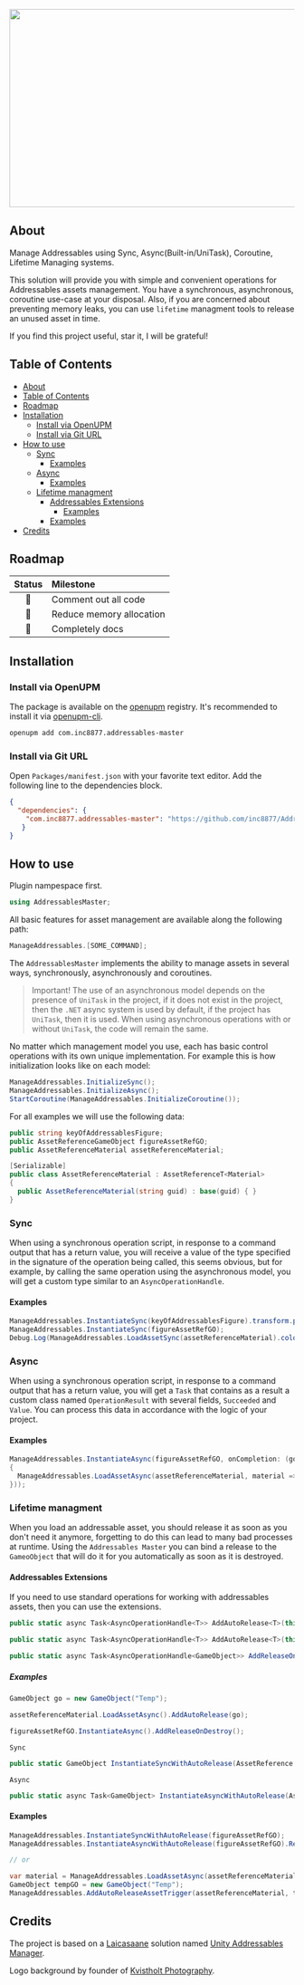 <p align="center"><img src="https://user-images.githubusercontent.com/29813954/131343434-0b4c9271-7c13-49b6-a753-b084f1cd78cc.png" width="600" height="350" /> </p>

## About

Manage Addressables using Sync, Async(Built-in/UniTask), Coroutine, Lifetime Managing systems.

This solution will provide you with simple and convenient operations for Addressables assets management. You have a synchronous, asynchronous, coroutine use-case at your disposal. Also, if you are concerned about preventing memory leaks, you can use `lifetime` managment tools to release an unused asset in time.

If you find this project useful, star it, I will be grateful!

## Table of Contents
- [About](#about)
- [Table of Contents](#table-of-contents)
- [Roadmap](#roadmap)
- [Installation](#installation)
  - [Install via OpenUPM](#install-via-openupm)
  - [Install via Git URL](#install-via-git-url)
- [How to use](#how-to-use)
  - [Sync](#sync)
    - [Examples](#examples)
  - [Async](#async)
    - [Examples](#examples-1)
  - [Lifetime managment](#lifetime-managment)
    - [Addressables Extensions](#addressables-extensions)
      - [Examples](#examples-2)
    - [Examples](#examples-3)
- [Credits](#credits)

## Roadmap

|  Status   | Milestone                |
| :-------: | :----------------------- |
| :rocket:  | Comment out all code     |
| :rocket:  | Reduce memory allocation |
| :pushpin: | Completely docs          |

## Installation

### Install via OpenUPM

The package is available on the [openupm](https://openupm.com) registry. It's recommended to install it via [openupm-cli](https://github.com/openupm/openupm-cli).

```bash
openupm add com.inc8877.addressables-master
```

### Install via Git URL

Open `Packages/manifest.json` with your favorite text editor. Add the following line to the dependencies block.

```json
{
  "dependencies": {
    "com.inc8877.addressables-master": "https://github.com/inc8877/AddressablesMaster.git",
   }
}
```

## How to use

Plugin nampespace first.

```c#
using AddressablesMaster;
```

All basic features for asset management are available along the following path:

```c#
ManageAddressables.[SOME_COMMAND];
```

The `AddressablesMaster` implements the ability to manage assets in several ways, synchronously, asynchronously and coroutines.

> Important! The use of an asynchronous model depends on the presence of `UniTask` in the project, if it does not exist in the project, then the `.NET` async system is used by default, if the project has `UniTask`, then it is used. When using asynchronous operations with or without `UniTask`, the code will remain the same.

No matter which management model you use, each has basic control operations with its own unique implementation. For example this is how initialization looks like on each model:

```c#
ManageAddressables.InitializeSync();
ManageAddressables.InitializeAsync();
StartCoroutine(ManageAddressables.InitializeCoroutine());
```

For all examples we will use the following data:

```c#
public string keyOfAddressablesFigure;
public AssetReferenceGameObject figureAssetRefGO;
public AssetReferenceMaterial assetReferenceMaterial;

[Serializable]
public class AssetReferenceMaterial : AssetReferenceT<Material>
{
  public AssetReferenceMaterial(string guid) : base(guid) { }
}
```

### Sync

When using a synchronous operation script, in response to a command output that has a return value, you will receive a value of the type specified in the signature of the operation being called, this seems obvious, but for example, by calling the same operation using the asynchronous model, you will get a custom type similar to an `AsyncOperationHandle`.

#### Examples

```c#
ManageAddressables.InstantiateSync(keyOfAddressablesFigure).transform.position = Vector3.back;
ManageAddressables.InstantiateSync(figureAssetRefGO);
Debug.Log(ManageAddressables.LoadAssetSync(assetReferenceMaterial).color.a);
```

### Async

When using a synchronous operation script, in response to a command output that has a return value, you will get a `Task` that contains as a result a custom class named `OperationResult` with several fields, `Succeeded` and `Value`. You can process this data in accordance with the logic of your project.

#### Examples

```c#
ManageAddressables.InstantiateAsync(figureAssetRefGO, onCompletion: (go =>
{
  ManageAddressables.LoadAssetAsync(assetReferenceMaterial, material => go.GetComponent<MeshRenderer>().material = material);
}));
```

### Lifetime managment

When you load an addressable asset, you should release it as soon as you don't need it anymore, forgetting to do this can lead to many bad processes at runtime. Using the `Addressables Master` you can bind a release to the `GameoObject` that will do it for you automatically as soon as it is destroyed.

#### Addressables Extensions

If you need to use standard operations for working with addressables assets, then you can use the extensions.

```c#
public static async Task<AsyncOperationHandle<T>> AddAutoRelease<T>(this AsyncOperationHandle<T> operationHandle, GameObject targetGO)
```

```c#
public static async Task<AsyncOperationHandle<T>> AddAutoRelease<T>(this AsyncOperationHandle<T> operationHandle, GameObject targetGO, Action onCompletion)
```

```c#
public static async Task<AsyncOperationHandle<GameObject>> AddReleaseOnDestroy(this AsyncOperationHandle<GameObject> operationHandle)
```

##### Examples

```c#
GameObject go = new GameObject("Temp");

assetReferenceMaterial.LoadAssetAsync().AddAutoRelease(go);

figureAssetRefGO.InstantiateAsync().AddReleaseOnDestroy();
```

`Sync`

```c#
public static GameObject InstantiateSyncWithAutoRelease(AssetReference assetReference, Transform parent = null, bool inWorldSpace = false)
```

`Async`

```c#
public static async Task<GameObject> InstantiateAsyncWithAutoRelease(AssetReference assetReference, Transform parent = null, bool inWorldSpace = false)
```

#### Examples

```c#
ManageAddressables.InstantiateSyncWithAutoRelease(figureAssetRefGO);
ManageAddressables.InstantiateAsyncWithAutoRelease(figureAssetRefGO).Result.transform.position = Vector3.up;

// or

var material = ManageAddressables.LoadAssetAsync(assetReferenceMaterial).Result.Value;
GameObject tempGO = new GameObject("Temp");
ManageAddressables.AddAutoReleaseAssetTrigger(assetReferenceMaterial, tempGO); // assetReferenceMaterial will be released as soon as tempGO is destroyed
```

## Credits

The project is based on a [Laicasaane](https://github.com/laicasaane) solution named [Unity Addressables Manager](https://github.com/laicasaane/unity-addressables-manager).

Logo background by founder of [Kvistholt Photography](https://unsplash.com/@freeche).

